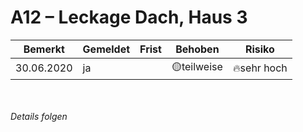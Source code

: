 # A12 &ndash; Leckage Dach, Haus 3

|Bemerkt|Gemeldet|Frist|Behoben|Risiko|
|---|---|---|---|---|
|30.06.2020|ja||🟡teilweise|🔥sehr hoch|

<br/><br/>
_Details folgen_